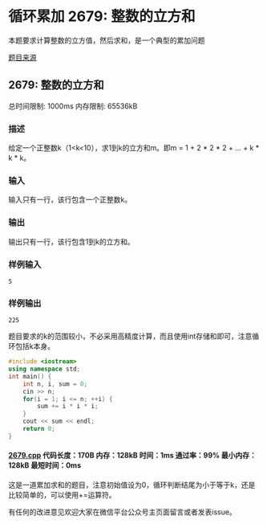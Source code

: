 # 循环累加 2679: 整数的立方和

本题要求计算整数的立方值，然后求和，是一个典型的累加问题

[题目来源](http://bailian.openjudge.cn/practice/2679/)

## 2679: 整数的立方和

总时间限制: 1000ms    内存限制: 65536kB

### 描述

给定一个正整数k（1<k<10），求1到k的立方和m。即m = 1 + 2 * 2 * 2 + … + k * k * k。

### 输入

输入只有一行，该行包含一个正整数k。

### 输出

输出只有一行，该行包含1到k的立方和。

### 样例输入
```
5
```
### 样例输出
```
225
```
题目要求的k的范围较小，不必采用高精度计算，而且使用int存储和即可，注意循环包括k本身。
```cpp
#include <iostream>
using namespace std;
int main() {
	int n, i, sum = 0;
	cin >> n;
	for(i = 1; i <= n; ++i) {
		sum += i * i * i;
	}
	cout << sum << endl;
	return 0;
}
```
#### [2679.cpp](https://github.com/Ienu/ExerciseEveryday/blob/master/Code/2600-2699/2679.cpp) 代码长度：170B 内存：128kB 时间：1ms 通过率：99% 最小内存：128kB  最短时间：0ms

这是一道累加求和的题目，注意初始值设为0，循环判断结尾为小于等于k，还是比较简单的，可以使用+=运算符。

有任何的改进意见欢迎大家在微信平台公众号主页面留言或者发表issue。

